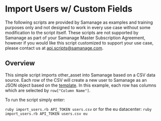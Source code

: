 # Import Users w/ Custom Fields

The following scripts are provided by Samanage as examples and training purposes only and not designed to work in every use case without some modification to the script itself. These scripts are not supported by Samanage as part of your Samanage Master Subscription Agreement, however if you would like this script customized to support your use case, please contact us at api.scripts@samanage.com.

## Overview

This simple script imports other_asset into Samanage based on a CSV data source.
Each row of the CSV will create a new user to Samanage as an JSON object based on the [template](https://www.samanage.com/api/users.html).
In this example, each row has columns which are selected by `row["Column Name"]`.

To run the script simply enter:

`ruby import_users.rb API_TOKEN users.csv` or for the eu datacenter: `ruby import_users.rb API_TOKEN users.csv eu`